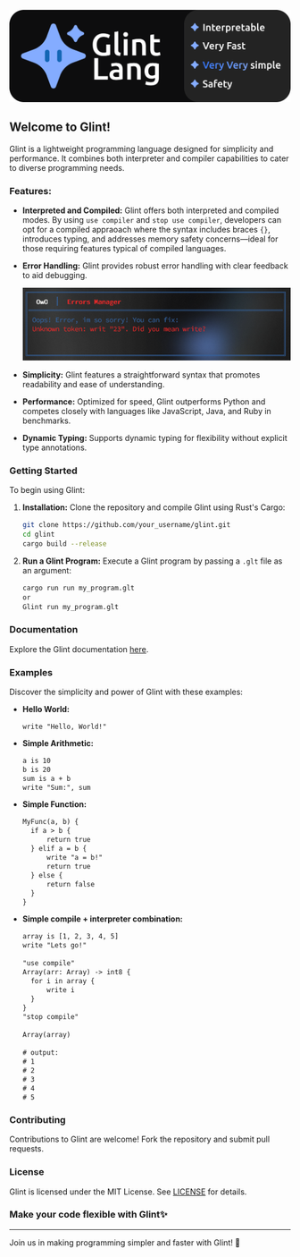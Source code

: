 ![](./gltbanner.png)

## Welcome to Glint!

Glint is a lightweight programming language designed for simplicity and performance. It combines both interpreter and compiler capabilities to cater to diverse programming needs.

### Features:
- **Interpreted and Compiled:** Glint offers both interpreted and compiled modes. By using `use compiler` and `stop use compiler`, developers can opt for a compiled appraoach where the syntax includes braces `{}`, introduces typing, and addresses memory safety concerns—ideal for those requiring features typical of compiled languages.

- **Error Handling:** Glint provides robust error handling with clear feedback to aid debugging.

  ![Error Handling Screenshot Placeholder](placeholder-error-handler.png)

- **Simplicity:** Glint features a straightforward syntax that promotes readability and ease of understanding.

- **Performance:** Optimized for speed, Glint outperforms Python and competes closely with languages like JavaScript, Java, and Ruby in benchmarks.

- **Dynamic Typing:** Supports dynamic typing for flexibility without explicit type annotations.

### Getting Started
To begin using Glint:
1. **Installation:** Clone the repository and compile Glint using Rust's Cargo:
   ```bash
   git clone https://github.com/your_username/glint.git
   cd glint
   cargo build --release
   ```

2. **Run a Glint Program:** Execute a Glint program by passing a `.glt` file as an argument:
   ```bash
   cargo run run my_program.glt
   or
   Glint run my_program.glt
   ```

### Documentation
Explore the Glint documentation [here](https://glint.gitbook.io/glint).

### Examples
Discover the simplicity and power of Glint with these examples:
- **Hello World:**
  ```Glint
  write "Hello, World!"
  ```

- **Simple Arithmetic:**
  ```Glint
  a is 10
  b is 20
  sum is a + b
  write "Sum:", sum
  ```

- **Simple Function:**
  ```Glint
  MyFunc(a, b) {
    if a > b {
        return true
    } elif a = b {
        write "a = b!"
        return true
    } else {
        return false
    }
  }
  ```

- **Simple compile + interpreter combination:**
  ```Glint
  array is [1, 2, 3, 4, 5]
  write "Lets go!"
  
  "use compile"
  Array(arr: Array) -> int8 {
    for i in array {
        write i
    }
  }
  "stop compile"
  
  Array(array)
  
  # output:
  # 1
  # 2
  # 3
  # 4
  # 5
  ```

### Contributing
Contributions to Glint are welcome! Fork the repository and submit pull requests.

### License
Glint is licensed under the MIT License. See [LICENSE](https://github.com/Glint-Lang/Glint?tab=MIT-1-ov-file) for details.



### Make your code flexible with Glint✨

---

Join us in making programming simpler and faster with Glint! 🚀

